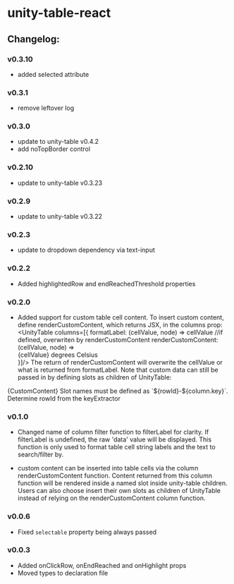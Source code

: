 # unity-table-react

## Changelog:

### v0.3.10
- added selected attribute

### v0.3.1
- remove leftover log

### v0.3.0
- update to unity-table v0.4.2
- add noTopBorder control

### v0.2.10
- update to unity-table v0.3.23

### v0.2.9
- update to unity-table v0.3.22

### v0.2.3
- update to dropdown dependency via text-input

### v0.2.2
- Added highlightedRow and endReachedThreshold properties

### v0.2.0
- Added support for custom table cell content. To insert custom content, define renderCustomContent, which returns JSX, in the columns prop:
  <UnityTable columns=[{
    formatLabel: (cellValue, node) => cellValue //if defined, overwriten by renderCustomContent
    renderCustomContent: (cellValue, node) => <div>{cellValue} degrees Celsius</div>
  }]/>
The return of renderCustomContent will overwrite the cellValue or what is returned from formatLabel.
Note that custom data can still be passed in by defining slots as children of UnityTable:
<UnityTable>
  <slot slot={slotId1} key={slotId1}>{CustomContent}</slot>
</UnityTable>
Slot names must be defined as `${rowId}-${column.key}`. Determine rowId from the keyExtractor

### v0.1.0
- Changed name of column filter function to filterLabel for clarity. If filterLabel is undefined, the raw 'data' value will be displayed. This function is only used to format table cell string labels and the text to search/filter by.

- custom content can be inserted into table cells via the column renderCustomContent function. Content returned from this column function will be rendered inside a named slot inside unity-table children. Users can also choose insert their own slots as children of UnityTable instead of relying on the renderCustomContent column function.

### v0.0.6
- Fixed `selectable` property being always passed

### v0.0.3
- Added onClickRow, onEndReached and onHighlight props
- Moved types to declaration file
